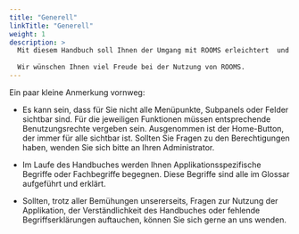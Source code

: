```yaml
---
title: "Generell"
linkTitle: "Generell"
weight: 1
description: >
  Mit diesem Handbuch soll Ihnen der Umgang mit ROOMS erleichtert  und die Funktionsweisen erklärt werden. Es dient als Leitfaden für Schulungen sowie als Nachschlagewerk im täglichen Gebrauch. 
  
  Wir wünschen Ihnen viel Freude bei der Nutzung von ROOMS.
---
```


Ein paar kleine Anmerkung vornweg:

-  Es kann sein, dass für Sie nicht alle Menüpunkte, Subpanels oder Felder sichtbar sind. Für die jeweiligen Funktionen müssen entsprechende Benutzungsrechte vergeben sein. Ausgenommen ist der Home-Button, der immer für alle sichtbar ist.
Sollten Sie Fragen zu den Berechtigungen haben, wenden Sie sich bitte an Ihren Administrator.

-  Im Laufe des Handbuches werden Ihnen Applikationsspezifische Begriffe oder Fachbegriffe begegnen. Diese Begriffe sind alle im Glossar aufgeführt und erklärt.

-  Sollten, trotz aller Bemühungen unsererseits, Fragen zur Nutzung der Applikation, der Verständlichkeit des Handbuches oder fehlende Begriffserklärungen auftauchen, können Sie sich gerne an uns wenden.



